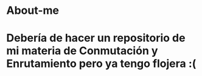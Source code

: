 # About-me
# Debería de hacer un repositorio de mi materia de Conmutación y Enrutamiento pero ya tengo flojera :( 
